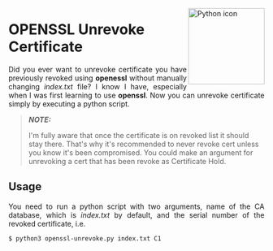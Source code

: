<img width="150" align="right" title="Python icon" src="https://www.internetsociety.org/wp-content/uploads/2016/09/OpenSSL.png" alt_text="OPENSSL"></img>
# OPENSSL Unrevoke Certificate
<p align="justify">Did you ever want to unrevoke certificate you have previously revoked using <b>openessl</b> without manually changing <i>index.txt</i> file? I know I have, especially when I was first learning to use <b>openssl</b>. Now you can unrevoke certificate simply by executing a python script.</p>

> **_NOTE:_**
> 
> I'm fully aware that once the certificate is on revoked list it should stay there. That's why it's recommended to never revoke cert unless you know it's been compromised. You could make an argument for unrevoking a cert that has been revoke as Certificate Hold.

## Usage
<p align="justify">You need to run a python script with two arguments, name of the CA database, which is <i>index.txt</i> by default, and the serial number of the revoked certificate, i.e.</p>

```bash
$ python3 openssl-unrevoke.py index.txt C1
```
